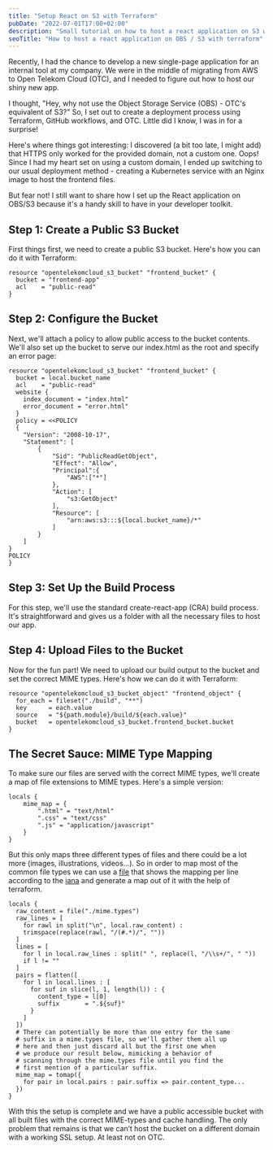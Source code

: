 ```yaml
---
title: "Setup React on S3 with Terraform"
pubDate: "2022-07-01T17:00+02:00"
description: "Small tutorial on how to host a react application on S3 with terraform."
seoTitle: "How to host a react application on OBS / S3 with terraform"
---
```


Recently, I had the chance to develop a new single-page application for an internal tool at my company. We were in the middle of migrating from AWS to Open Telekom Cloud (OTC), and I needed to figure out how to host our shiny new app.

I thought, "Hey, why not use the Object Storage Service (OBS) - OTC's equivalent of S3?" So, I set out to create a deployment process using Terraform, GitHub workflows, and OTC. Little did I know, I was in for a surprise!

Here's where things got interesting: I discovered (a bit too late, I might add) that HTTPS only worked for the provided domain, not a custom one. Oops! Since I had my heart set on using a custom domain, I ended up switching to our usual deployment method - creating a Kubernetes service with an Nginx image to host the frontend files.

But fear not! I still want to share how I set up the React application on OBS/S3 because it's a handy skill to have in your developer toolkit.

## Step 1: Create a Public S3 Bucket

First things first, we need to create a public S3 bucket. Here's how you can do it with Terraform:

```hcl 
resource "opentelekomcloud_s3_bucket" "frontend_bucket" {
  bucket = "frontend-app"
  acl    = "public-read"
}
```

## Step 2: Configure the Bucket

Next, we'll attach a policy to allow public access to the bucket contents. We'll also set up the bucket to serve our index.html as the root and specify an error page:

```hcl
resource "opentelekomcloud_s3_bucket" "frontend_bucket" {
  bucket = local.bucket_name
  acl    = "public-read"
  website {
    index_document = "index.html"
    error_document = "error.html"
  }
  policy = <<POLICY
  {
    "Version": "2008-10-17",
    "Statement": [
        {
            "Sid": "PublicReadGetObject",
            "Effect": "Allow",
            "Principal":{
                "AWS":["*"]
            },
            "Action": [
                "s3:GetObject"
            ],
            "Resource": [
                "arn:aws:s3:::${local.bucket_name}/*"
            ]
        }
    ]
}
POLICY
}
```

## Step 3: Set Up the Build Process

For this step, we'll use the standard create-react-app (CRA) build process. It's straightforward and gives us a folder with all the necessary files to host our app.

## Step 4: Upload Files to the Bucket

Now for the fun part! We need to upload our build output to the bucket and set the correct MIME types. Here's how we can do it with Terraform:

```hcl
resource "opentelekomcloud_s3_bucket_object" "frontend_object" {
  for_each = fileset("./build", "**")
  key      = each.value
  source   = "${path.module}/build/${each.value}"
  bucket   = opentelekomcloud_s3_bucket.frontend_bucket.bucket
}
```

## The Secret Sauce: MIME Type Mapping

To make sure our files are served with the correct MIME types, we'll create a map of file extensions to MIME types. Here's a simple version:

```hcl
locals {
	mime_map = {
		".html" = "text/html"
		".css" = "text/css"
		".js" = "application/javascript"
	}
}
```

But this only maps three different types of files and there could be a lot more (images, illustrations, videos...).
So in order to map most of the common file types we can use a [file](https://www.google.com) that shows the mapping per line according to the [iana](https://www.iana.org/assignments/media-types/media-types.xhtml) and generate a map out of it with the help of terraform.

```hcl
locals {
  raw_content = file("./mime.types")
  raw_lines = [
    for rawl in split("\n", local.raw_content) :
    trimspace(replace(rawl, "/(#.*)/", ""))
  ]
  lines = [
    for l in local.raw_lines : split(" ", replace(l, "/\\s+/", " "))
    if l != ""
  ]
  pairs = flatten([
    for l in local.lines : [
      for suf in slice(l, 1, length(l)) : {
        content_type = l[0]
        suffix       = ".${suf}"
      }
    ]
  ])
  # There can potentially be more than one entry for the same
  # suffix in a mime.types file, so we'll gather them all up
  # here and then just discard all but the first one when
  # we produce our result below, mimicking a behavior of
  # scanning through the mime.types file until you find the
  # first mention of a particular suffix.
  mime_map = tomap({
    for pair in local.pairs : pair.suffix => pair.content_type...
  })
}
```

With this the setup is complete and we have a public accessible bucket with all built files with the correct MIME-types and cache handling. The only problem that remains is that we can’t host the bucket on a different domain with a working SSL setup. At least not on OTC.

<!-- [^1]: [1] [https://www.terraform.io/language/functions/fileset](https://www.terraform.io/language/functions/fileset) -->